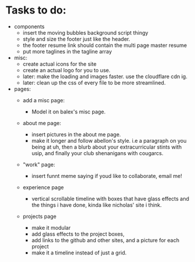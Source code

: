 # Tasks to do:
 - components
     - insert the moving bubbles background script thingy
     - style and size the footer just like the header.
     - the footer resume link should contain the multi page master resume
     - put more taglines in the tagline array
 - misc:
     - create actual icons for the site
     - create an actual logo for you to use.
     - later: make the loading and images faster. use the cloudflare cdn ig.
     - later: clean up the css of every file to be more streamlined.
 - pages:
     - add a misc page:
          - Model it on balex's misc page.
     - about me page:
          - insert pictures in the about me page.
          - make it longer and follow abellon's style. i.e a paragraph on you being at uh, then a blurb about your extracurricular stints with usip, and finally your club shenanigans with cougarcs.

     - "work" page:
          - insert funnt meme saying if youd like to collaborate, email me!
     - experience page
          - vertical scrollable timeline with boxes that have glass effects and the things i have done, kinda like nicholas' site i think.
     - projects page
          - make it modular
          - add glass effects to the project boxes, 
          - add links to the github and other sites, and a picture for each project
          - make it a timeline instead of just a grid.